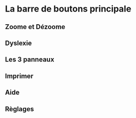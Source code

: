 # La barre de boutons principale

## Zoome et Dézoome

## Dyslexie

## Les 3 panneaux

## Imprimer

## Aide

## Règlages